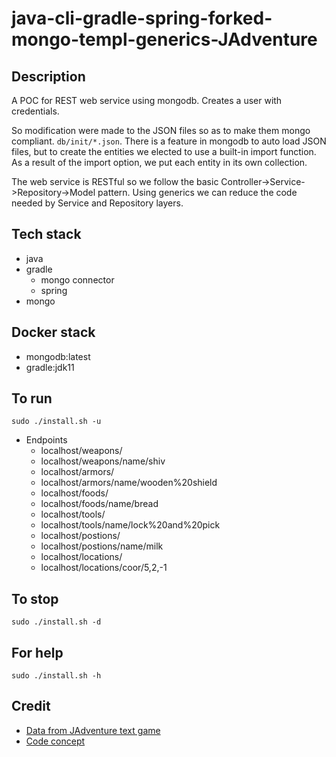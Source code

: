 # java-cli-gradle-spring-forked-mongo-templ-generics-JAdventure

## Description
A POC for REST web service using mongodb.
Creates a user with credentials.

So modification were made to the JSON
files so as to make them mongo compliant.
`db/init/*.json`. There is a feature in mongodb
to auto load JSON files, but to create the
entities we elected to use a built-in import
function. As a result of the import option, we
put each entity in its own collection.

The web service is RESTful so we follow the
basic Controller->Service->Repository->Model
pattern. Using generics we can reduce the code
needed by Service and Repository layers.

## Tech stack
- java
- gradle
  - mongo connector
  - spring
- mongo

## Docker stack
- mongodb:latest
- gradle:jdk11

## To run
`sudo ./install.sh -u`
- Endpoints
  - localhost/weapons/
  - localhost/weapons/name/shiv
  - localhost/armors/
  - localhost/armors/name/wooden%20shield
  - localhost/foods/
  - localhost/foods/name/bread
  - localhost/tools/
  - localhost/tools/name/lock%20and%20pick
  - localhost/postions/
  - localhost/postions/name/milk
  - localhost/locations/
  - localhost/locations/coor/5,2,-1

## To stop
`sudo ./install.sh -d`

## For help
`sudo ./install.sh -h`

## Credit
- [Data from JAdventure text game](https://github.com/Progether/JAdventure.git)
- [Code concept](https://github.com/ragcrix/StudentInformationSystem.git)
